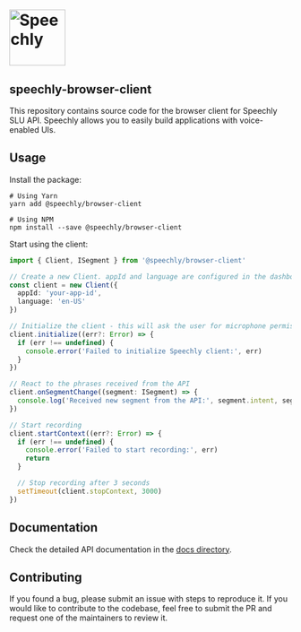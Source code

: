 # <a href="https://speechly.com/"><img src="https://www.speechly.com/images/logo.png" height="100" alt="Speechly"></a>

## speechly-browser-client

This repository contains source code for the browser client for Speechly SLU API. Speechly allows you to easily build applications with voice-enabled UIs.

## Usage

Install the package:

```shell
# Using Yarn
yarn add @speechly/browser-client

# Using NPM
npm install --save @speechly/browser-client
```

Start using the client:

```typescript
import { Client, ISegment } from '@speechly/browser-client'

// Create a new Client. appId and language are configured in the dashboard.
const client = new Client({
  appId: 'your-app-id',
  language: 'en-US'
})

// Initialize the client - this will ask the user for microphone permissions and establish the connection to Speechly API.
client.initialize((err?: Error) => {
  if (err !== undefined) {
    console.error('Failed to initialize Speechly client:', err)
  }
})

// React to the phrases received from the API
client.onSegmentChange((segment: ISegment) => {
  console.log('Received new segment from the API:', segment.intent, segment.entities, segment.words, segment.isFinal)
})

// Start recording
client.startContext((err?: Error) => {
  if (err !== undefined) {
    console.error('Failed to start recording:', err)
    return
  }

  // Stop recording after 3 seconds
  setTimeout(client.stopContext, 3000)
})
```

## Documentation

Check the detailed API documentation in the [docs directory](docs/modules/_speechly_d_.md).

## Contributing

If you found a bug, please submit an issue with steps to reproduce it. If you would like to contribute to the codebase, feel free to submit the PR and request one of the maintainers to review it.
